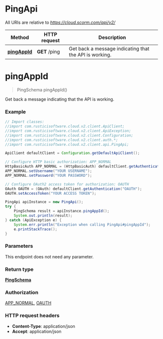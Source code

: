 # PingApi

All URIs are relative to *https://cloud.scorm.com/api/v2/*

Method | HTTP request | Description
------------- | ------------- | -------------
[**pingAppId**](PingApi.md#pingAppId) | **GET** /ping | Get back a message indicating that the API is working.


<a name="pingAppId"></a>
# **pingAppId**
> PingSchema pingAppId()

Get back a message indicating that the API is working.

### Example
```java
// Import classes:
//import com.rusticisoftware.cloud.v2.client.ApiClient;
//import com.rusticisoftware.cloud.v2.client.ApiException;
//import com.rusticisoftware.cloud.v2.client.Configuration;
//import com.rusticisoftware.cloud.v2.client.auth.*;
//import com.rusticisoftware.cloud.v2.client.api.PingApi;

ApiClient defaultClient = Configuration.getDefaultApiClient();

// Configure HTTP basic authorization: APP_NORMAL
HttpBasicAuth APP_NORMAL = (HttpBasicAuth) defaultClient.getAuthentication("APP_NORMAL");
APP_NORMAL.setUsername("YOUR USERNAME");
APP_NORMAL.setPassword("YOUR PASSWORD");

// Configure OAuth2 access token for authorization: OAUTH
OAuth OAUTH = (OAuth) defaultClient.getAuthentication("OAUTH");
OAUTH.setAccessToken("YOUR ACCESS TOKEN");

PingApi apiInstance = new PingApi();
try {
    PingSchema result = apiInstance.pingAppId();
    System.out.println(result);
} catch (ApiException e) {
    System.err.println("Exception when calling PingApi#pingAppId");
    e.printStackTrace();
}
```

### Parameters
This endpoint does not need any parameter.

### Return type

[**PingSchema**](PingSchema.md)

### Authorization

[APP_NORMAL](../README.md#APP_NORMAL), [OAUTH](../README.md#OAUTH)

### HTTP request headers

 - **Content-Type**: application/json
 - **Accept**: application/json

